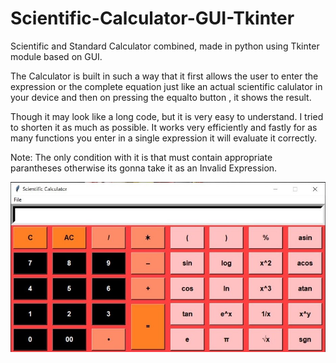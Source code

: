 # Scientific-Calculator-GUI-Tkinter
Scientific and Standard Calculator combined, made in python using Tkinter module based on GUI.

The Calculator is built in such a way that it first allows the user to enter the expression or the complete equation just like an actual scientific calulator in your device and then on pressing the equalto button , it shows the result.

Though it may look like a long code, but it is very easy to understand. I tried to shorten it as much as possible. It works very efficiently and fastly for as many functions you enter in a single expression it will evaluate it correctly. 

Note: The only condition with it is that must contain appropriate parantheses otherwise its gonna take it as an Invalid Expression.


![alt text](https://github.com/lavish619/Scientific-Calculator-GUI-Tkinter/blob/master/scientific%20%20calc%20image.jpg?raw=true)
